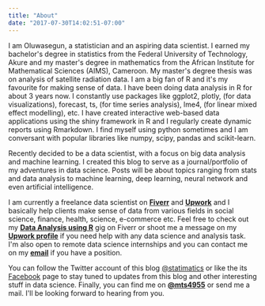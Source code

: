 ```yaml
---
title: "About"
date: "2017-07-30T14:02:51-07:00"
---
```


I am Oluwasegun, a statistician and an aspiring data scientist. I earned my bachelor's degree in statistics from the Federal University of Technology, Akure and my master's degree in  mathematics from the African Institute for Mathematical Sciences (AIMS), Cameroon. My master's degree thesis was on analysis of satellite radiation data. I am a big fan of R and it's my favourite for making sense of data. I have been doing data analysis in R for about 3 years now.  I constantly use packages like ggplot2, plotly, (for data visualizations), forecast, ts, (for time series analysis), lme4, (for linear mixed effect modelling), etc. I have created  interactive web-based data applications using the shiny framework in R and I regularly create dynamic reports using Rmarkdown. I find myself using python sometimes and I am conversant with popular libraries like numpy, scipy, pandas and scikit-learn. 

Recently decided to be a data scientist, with a focus on big data analysis and machine learning. I created this blog to serve as a journal/portfolio of my adventures in data science. Posts will be about topics ranging from stats and data analysis to machine learning, deep learning, neural network and even artificial intelligence. 

I am currently a freelance data scientist on [**Fiverr**](https://www.fiverr.com/segunojo) and [**Upwork**](https://www.upwork.com/freelancers/~01c88a1d3bf29573d2) and I basically help clients make sense of data from various fields in social science, finance, health, science, e-commerce etc. Feel free to check out my [**Data Analysis using R**](https://www.fiverr.com/segunojo/do-any-data-analysis-work-using-r?funnel=1383b409-a7b5-4d53-ab41-c72a754f7b29) gig on Fiverr or shoot me a message on my [**Upwork profile**](https://www.upwork.com/freelancers/~01c88a1d3bf29573d2)  if you need help with any data science and analysis task.  I'm also open to remote data science internships and you can contact me on my [**email**](mailto:statimatician@gmail.com) if you have a position.

You can follow the Twitter account of this blog [@statimatics](https://twitter.com/statimatics) or like the its [Facebook](https://facebook.com/statimatics) page to stay tuned to updates from this blog and other interesting stuff in data science. Finally, you can find me on [**@mts4955**](https://twitter.com/mts4955) or send me a mail. I'll be looking forward to hearing from you.
